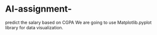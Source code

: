 # AI-assignment-
predict the salary based on CGPA
We are going to use Matplotlib.pyplot library for data visualization.
